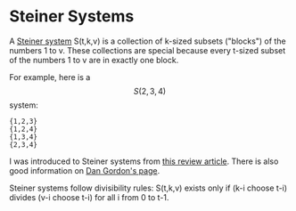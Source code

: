 # Steiner Systems

A [Steiner system](https://en.wikipedia.org/wiki/Steiner_system) S(t,k,v) is a collection of k-sized subsets ("blocks") of the numbers 1 to v. These collections are special because every t-sized subset of the numbers 1 to v are in exactly one block.

For example, here is a $$S(2,3,4)$$ system:
```
{1,2,3}
{1,2,4}
{1,3,4}
{2,3,4}
```

I was introduced to Steiner systems from [this review article](https://dl.acm.org/doi/10.1145/66443.66446). There is also good information on [Dan Gordon's page](https://www.dmgordon.org/steiner/).

Steiner systems follow divisibility rules: S(t,k,v) exists only if (k-i choose t-i) divides (v-i choose t-i) for all i from 0 to t-1.